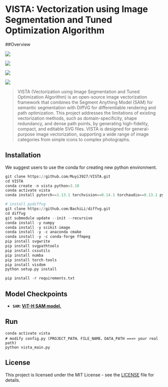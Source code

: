 # VISTA: Vectorization using Image Segmentation and Tuned Optimization Algorithm

##Overview

![](D:\CollegeStudy\大四下\毕设\data\set\pipeline.jpg)

![](D:\CollegeStudy\大四下\毕设\data\set\final_compare.png)

![](D:\CollegeStudy\大四下\毕设\data\set\path_complex.png)

![](VISTA/experiment_result/VISTA_result/complex_21_560d98cc/animation.gif)



> VISTA (Vectorization using Image Segmentation and Tuned Optimization Algorithm) is an open-source image vectorization framework that combines the Segment Anything Model (SAM) for semantic segmentation with DiffVG for differentiable rendering and path optimization. This project addresses the limitations of existing vectorization methods, such as domain-specificity, shape redundancy, and dense path points, by generating high-fidelity, compact, and editable SVG files. VISTA is designed for general-purpose image vectorization, supporting a wide range of image categories from simple icons to complex photographs.

## Installation

We suggest users to use the conda for creating new python environment.

```python
git clone https://github.com/Muyi3927/VISTA.git
cd VISTA
conda create -n vista python=3.10
conda activate vista
conda install pytorch==1.13.1 torchvision==0.14.1 torchaudio==0.13.1 pytorch-cuda=11.7 -c pytorch -c nvidia
```

```python
# install pydiffvg
git clone https://github.com/BachiLi/diffvg.git
cd diffvg
git submodule update --init --recursive
conda install -y numpy
conda install -y scikit-image
conda install -y -c anaconda cmake
conda install -y -c conda-forge ffmpeg
pip install svgwrite
pip install svgpathtools
pip install cssutils
pip install numba
pip install torch-tools
pip install visdom
python setup.py install
```

```python
pip install -r requirements.txt
```

## Model Checkpoints

- **`SAM`: [ViT-H SAM model.](https://dl.fbaipublicfiles.com/segment_anything/sam_vit_h_4b8939.pth)**

## Run

```
conda activate vista
# modify config.py (PROJECT_PATH、FILE_NAME、DATA_PATH ===> your real path)
python vista_main.py
```

## License

This project is licensed under the MIT License - see the [LICENSE](https://grok.com/chat/LICENSE) file for details.


